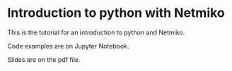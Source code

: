 # Introduction to python with Netmiko

This is the tutorial for an introduction to python and Netmiko.

Code examples are on Jupyter Notebook.

Slides are on the pdf file.
